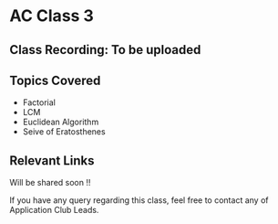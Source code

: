 # AC Class 3

## Class Recording: To be uploaded

## Topics Covered

- Factorial
- LCM
- Euclidean Algorithm
- Seive of Eratosthenes

## Relevant Links

Will be shared soon !!

If you have any query regarding this class, feel free to contact any of Application Club Leads.